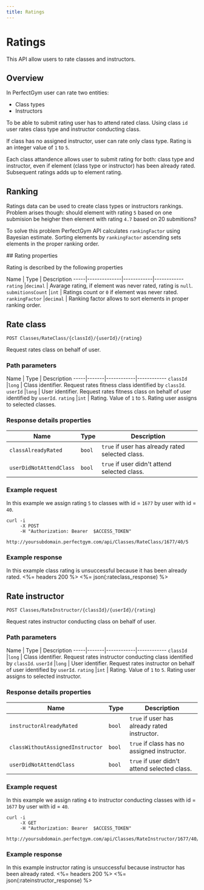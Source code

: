 ```yaml
---
title: Ratings
---
```


# Ratings

This API allow users to rate classes and instructors.


## Overview

In PerfectGym user can rate two entities:
- Class types
- Instructors

To be able to submit rating user has to attend rated class. Using class `id` user rates
class type and instructor conducting class.

If class has no assigned instructor, user can rate only class type. 
Rating is an integer value of `1` to `5`.

Each class attandence allows user to submit rating for both: class type and instructor, 
even if element (class type or instructor) has been already rated. 
Subsequent ratings adds up to element rating.


## Ranking

Ratings data can be used to create class types or instructors rankings. Problem arises though: 
should element with rating `5` based on one submision be heigher then element with rating `4.7`
based on 20 submitions?

To solve this problem PerfectGym API calculates `rankingFactor` using Bayesian estimate. Sorting
elements by `rankingFactor` ascending sets elements in the proper ranking order.


##<a name="properties"></a> Rating properties

Rating is described by the following properties

Name         		| Type       | Description
-----|--------------|------------|------------
`rating`    		|`decimal`   | Avarage rating, if element was never rated, rating is `null`.
`submitionsCount`  	|`int`       | Ratings count or `0` if element was never rated.
`rankingFactor` 	|`decimal`   | Ranking factor allows to sort elements in proper ranking order.



## Rate class

    POST Classes/RateClass/{classId}/{userId}/{rating}

Request rates class on behalf of user.


### Path parameters

Name         | Type       | Description
-----|-------|------------|------------
`classId`    |`long`      | Class identifier. Request rates fitness class identified by `classId`.
`userId`     |`long`      | User identifier.  Request rates fitness class on behalf of user identified by `userId`.
`rating`     |`int`       | Rating. Value of `1` to `5`. Rating user assigns to selected classes.


### Response details properties

Name            		| Type      | Description
-----|------------------|------------------------
`classAlreadyRated`     |`bool`   	| `true` if user has already rated selected class.
`userDidNotAttendClass`	|`bool`   	| `true` if user didn't attend selected class.


### Example request

In this example we assign rating `5` to classes with id = `1677` by user with id = `40`.

``` command-line
curl -i 
     -X POST 
     -H "Authorization: Bearer  $ACCESS_TOKEN"  
     http://yoursubdomain.perfectgym.com/api/Classes/RateClass/1677/40/5
```


### Example response

In this example class rating is unsuccessful because it has been already rated.
<%= headers 200 %>
<%= json(:rateclass_response) %>



## Rate instructor

    POST Classes/RateInstructor/{classId}/{userId}/{rating}

Request rates instructor conducting class on behalf of user.


### Path parameters

Name         | Type       | Description
-----|-------|------------|------------
`classId`    |`long`      | Class identifier. Request rates instructor conducting class identified by `classId`.
`userId`     |`long`      | User identifier.  Request rates instructor on behalf of user identified by `userId`.
`rating`     |`int`       | Rating. Value of `1` to `5`. Rating user assigns to selected instructor.


### Response details properties

Name            					| Type      | Description
-----|------------------------------|------------------------
`instructorAlreadyRated`     		|`bool`   	| `true` if user has already rated instructor.
`classWithoutAssignedInstructor`    |`bool`   	| `true` if class has no assigned instructor.
`userDidNotAttendClass`				|`bool`   	| `true` if user didn't attend selected class.



### Example request

In this example we assign rating `4` to instructor conducting classes with id = `1677` by user with id = `40`.

``` command-line
curl -i 
     -X GET 
     -H "Authorization: Bearer  $ACCESS_TOKEN"  
     http://yoursubdomain.perfectgym.com/api/Classes/RateInstructor/1677/40/4
```


### Example response

In this example instructor rating is unsuccessful because instructor has been already rated.
<%= headers 200 %>
<%= json(:rateinstructor_response) %>


